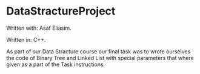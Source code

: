 # DataStractureProject
Written with: Asaf Eliasim.

Written in: C++.

As part of our Data Stracture course our final task 
was to wrote ourselves the code of Binary Tree and Linked List with
special parameters that where given as a part of the Task instructions.

